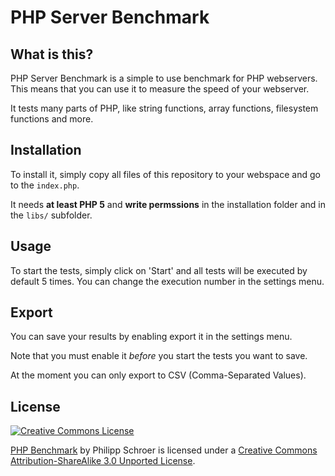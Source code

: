 PHP Server Benchmark
=====================

## What is this?

PHP Server Benchmark is a simple to use benchmark for PHP webservers.
This means that you can use it to measure the speed of your webserver.

It tests many parts of PHP, like string functions, array functions, filesystem functions and more.

## Installation

To install it, simply copy all files of this repository to your webspace and go to the `index.php`.

It needs **at least PHP 5** and **write permssions** in the installation folder and in the `libs/` subfolder.

## Usage

To start the tests, simply click on 'Start' and all tests will be executed by default 5 times.
You can change the execution number in the settings menu.

## Export

You can save your results by enabling export it in the settings menu.

Note that you must enable it *before* you start the tests you want to save.

At the moment you can only export to CSV (Comma-Separated Values).

## License
<a rel="license" href="http://creativecommons.org/licenses/by-sa/3.0/"><img alt="Creative Commons License" style="border-width:0" src="http://i.creativecommons.org/l/by-sa/3.0/88x31.png" /></a>

<span xmlns:dct="http://purl.org/dc/terms/" property="dct:title"><a href="https://github.com/Philipp15b/PHP-Benchmark">PHP Benchmark</a></span> by <span xmlns:cc="http://creativecommons.org/ns#" property="cc:attributionName">Philipp Schroer</span> is licensed under a <a rel="license" href="http://creativecommons.org/licenses/by-sa/3.0/">Creative Commons Attribution-ShareAlike 3.0 Unported License</a>.
